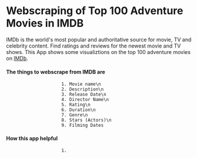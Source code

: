 # Webscraping  of Top 100 Adventure Movies in IMDB
IMDb is the world's most popular and authoritative source for movie, TV and celebrity content. Find ratings and reviews for the newest movie and TV shows.
This App shows some visualiztions on the top 100 adventure movies on [IMDb](https://www.imdb.com/).

####  The things to webscrape from IMDB are
        
                         1. Movie name\n
                         2. Description\n
                         3. Release Date\n
                         4. Director Name\n
                         5. Rating\n
                         6. Duration\n
                         7. Genre\n
                         8. Stars (Actors)\n
                         9. Filming Dates
                         
#### How this app helpful
                          
                         1. 
